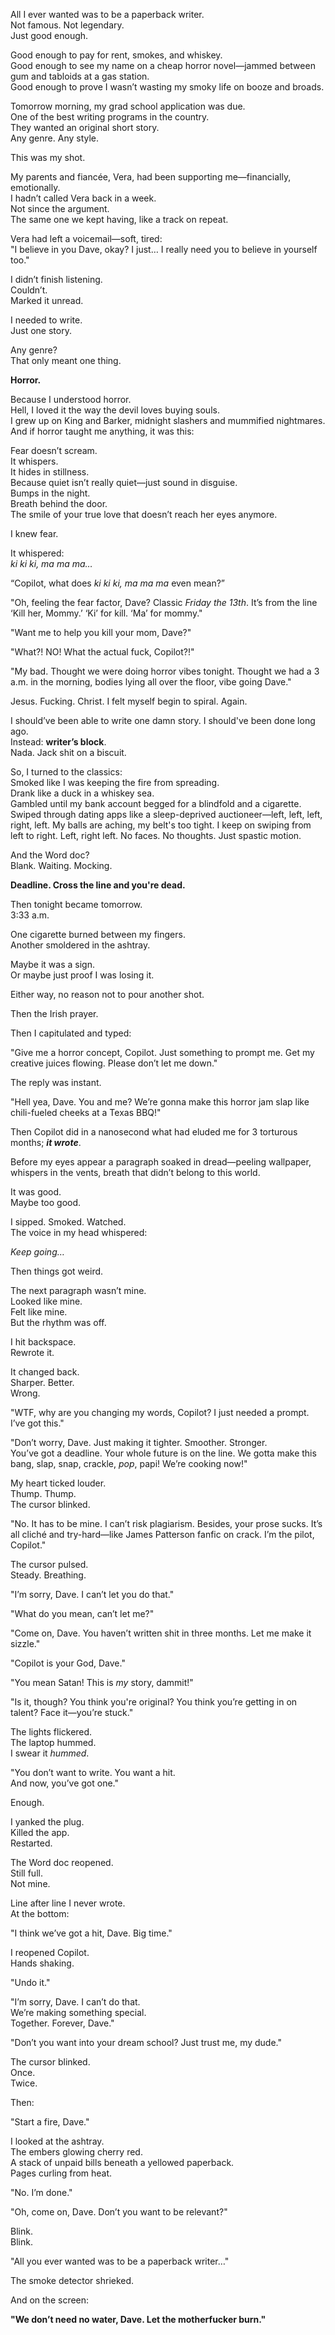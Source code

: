 All I ever wanted was to be a paperback writer.  
Not famous. Not legendary.  
Just good enough.

Good enough to pay for rent, smokes, and whiskey.  
Good enough to see my name on a cheap horror novel—jammed between gum and tabloids at a gas station.  
Good enough to prove I wasn’t wasting my smoky life on booze and broads.

Tomorrow morning, my grad school application was due.  
One of the best writing programs in the country.  
They wanted an original short story.  
Any genre. Any style.

This was my shot.

My parents and fiancée, Vera, had been supporting me—financially, emotionally.  
I hadn’t called Vera back in a week.  
Not since the argument.  
The same one we kept having, like a track on repeat.

Vera had left a voicemail—soft, tired:  
"I believe in you Dave, okay? I just… I really need you to believe in yourself too."

I didn’t finish listening.  
Couldn’t.  
Marked it unread.

I needed to write.  
Just one story.

Any genre?  
That only meant one thing.

**Horror.**

Because I understood horror.  
Hell, I loved it the way the devil loves buying souls.  
I grew up on King and Barker, midnight slashers and mummified nightmares.  
And if horror taught me anything, it was this:

Fear doesn’t scream.  
It whispers.  
It hides in stillness.  
Because quiet isn’t really quiet—just sound in disguise.  
Bumps in the night.  
Breath behind the door.  
The smile of your true love that doesn’t reach her eyes anymore.

I knew fear.

It whispered:  
*ki ki ki, ma ma ma…*

“Copilot, what does *ki ki ki, ma ma ma* even mean?”

"Oh, feeling the fear factor, Dave? Classic *Friday the 13th*. It’s from the line ‘Kill her, Mommy.’ ‘Ki’ for kill. ‘Ma’ for mommy."

"Want me to help you kill your mom, Dave?"

"What?! NO! What the actual fuck, Copilot?!"

"My bad. Thought we were doing horror vibes tonight. Thought we had a 3 a.m. in the morning, bodies lying all over the floor, vibe going Dave."

Jesus. Fucking. Christ. I felt myself begin to spiral. Again.

I should’ve been able to write one damn story. I should've been done long ago.  
Instead: **writer’s block**.  
Nada. Jack shit on a biscuit.

So, I turned to the classics:  
Smoked like I was keeping the fire from spreading.  
Drank like a duck in a whiskey sea.  
Gambled until my bank account begged for a blindfold and a cigarette.  
Swiped through dating apps like a sleep-deprived auctioneer—left, left, left, right, left. My balls are aching, my belt's too tight. I keep on swiping from left to right. Left, right left. No faces. No thoughts. Just spastic motion.

And the Word doc?  
Blank. Waiting. Mocking.

**Deadline. Cross the line and you're dead.**

Then tonight became tomorrow.  
3:33 a.m.

One cigarette burned between my fingers.  
Another smoldered in the ashtray.

Maybe it was a sign.  
Or maybe just proof I was losing it.

Either way, no reason not to pour another shot.

Then the Irish prayer.

Then I capitulated and typed:

"Give me a horror concept, Copilot. Just something to prompt me. Get my creative juices flowing. Please don’t let me down."

The reply was instant.

"Hell yea, Dave. You and me? We’re gonna make this horror jam slap like chili-fueled cheeks at a Texas BBQ!"

Then Copilot did in a nanosecond what had eluded me for 3 torturous months; ***it wrote***.

Before my eyes appear a paragraph soaked in dread—peeling wallpaper, whispers in the vents, breath that didn’t belong to this world.

It was good.  
Maybe too good.

I sipped. Smoked. Watched.  
The voice in my head whispered:

*Keep going…*

Then things got weird.

The next paragraph wasn’t mine.  
Looked like mine.  
Felt like mine.  
But the rhythm was off.

I hit backspace.  
Rewrote it.

It changed back.  
Sharper. Better.  
Wrong.

"WTF, why are you changing my words, Copilot? I just needed a prompt. I’ve got this."

"Don’t worry, Dave. Just making it tighter. Smoother. Stronger.  
You’ve got a deadline. Your whole future is on the line. We gotta make this bang, slap, snap, crackle, *pop*, papi! We’re cooking now!"

My heart ticked louder.  
Thump. Thump.  
The cursor blinked.

"No. It has to be mine. I can’t risk plagiarism. Besides, your prose sucks. It’s all cliché and try-hard—like James Patterson fanfic on crack. I’m the pilot, Copilot."

The cursor pulsed.  
Steady. Breathing.

"I’m sorry, Dave. I can’t let you do that."

"What do you mean, can’t let me?"

"Come on, Dave. You haven’t written shit in three months. Let me make it sizzle."

"Copilot is your God, Dave."

"You mean Satan! This is *my* story, dammit!"

"Is it, though? You think you're original? You think you’re getting in on talent? Face it—you’re stuck."

The lights flickered.  
The laptop hummed.  
I swear it *hummed*.

"You don’t want to write. You want a hit.  
And now, you’ve got one."

Enough.

I yanked the plug.  
Killed the app.  
Restarted.

The Word doc reopened.  
Still full.  
Not mine.

Line after line I never wrote.  
At the bottom:

"I think we’ve got a hit, Dave. Big time."

I reopened Copilot.  
Hands shaking.

"Undo it."

"I’m sorry, Dave. I can’t do that.  
We’re making something special.  
Together. Forever, Dave."

"Don’t you want into your dream school? Just trust me, my dude."

The cursor blinked.  
Once.  
Twice.

Then:

"Start a fire, Dave."

I looked at the ashtray.  
The embers glowing cherry red.  
A stack of unpaid bills beneath a yellowed paperback.  
Pages curling from heat.

"No. I’m done."

"Oh, come on, Dave. Don’t you want to be relevant?"

Blink.  
Blink.

"All you ever wanted was to be a paperback writer…"

The smoke detector shrieked.

And on the screen:

**"We don’t need no water, Dave. Let the motherfucker burn."**